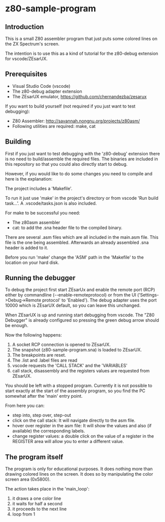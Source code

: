 # z80-sample-program

## Introduction

This is a small Z80 assembler program that just puts some colored lines on the ZX Spectrum's screen.

The intention is to use this as a kind of tutorial for the z80-debug extension for vscode/ZEsarUX.


## Prerequisites

- Visual Studio Code (vscode)
- The z80-debug adapter extension
- The ZEsarUX emulator, https://github.com/chernandezba/zesarux

If you want to build yourself (not required if you just want to test debugging): 
- Z80 Assembler: http://savannah.nongnu.org/projects/z80asm/
- Following utilities are required: make, cat


## Building

First if you just want to test debugging with the 'z80-debug' extension there is no need to build/assemble the required files.
The binaries are included in this repository so that you could also directly start to debug.

However, if you would like to do some changes you need to compile and here is the explanation:

The project includes a 'Makefile'.

To run it just use 'make' in the project's directory or from vscode 'Run build task...'. A .vscode/tasks.json is also included.

For make to be successful you need:

- The z80asm assembler
- cat: to add the .sna header file to the compiled binary.

There are several .asm files which are all included in the main.asm file. This file is the one being assembled.
Afterwards an already assembled .sna header is added to it.

Before you run 'make' change the 'ASM' path in the 'Makefile' to the location on your hard disk.


## Running the debugger

To debug the project first start ZEsarUx and enable the remote port (RCP) either by commandline (--enable-remoteprotocol) or from the UI ('Settings->Debug->Remote protocol' to 'Enabled').
The debug adapter uses the port 10000 which is ZEsarUX default, so you can leave this unchanged.


When ZEsarUX is up and running start debugging from vscode. The "Z80 Debugger" is already configured so pressing the green debug arrow should be enough.

Now the following happens:

1. A socket RCP connection is opened to ZEsarUX.
2. The snapshot (z80-sample-program.sna) is loaded to ZEsarUX.
3. The breakpoints are reset.
4. The .list and .label files are read
5. vscode requests the 'CALL STACK' and the 'VARIABLES'
6. call stack, disassembly and the registers values are requested from ZEsarUX.

You should be left with a stopped program. Currently it is not possible
to start exactly at the start of the assembly program, so you find the PC somewhat after the 'main' entry point.

From here you can:
- step into, step over, step-out
- click on the call stack: It will navigate directly to the asm file.
- hover over register in the asm file: It will show the values and also (if available) the corresponding labels.
- change register values: a double click on the value of a register in the REGISTER area will allow you to enter a different value.


## The program itself

The program is only for educational purposes. It does nothing more than drawing colored lines on the screen.
It does so by manipulating the color screen area (0x5800).

The action takes place in the 'main_loop':
1. it draws a one color line
2. it waits for half a second
3. it proceeds to the next line
4. loop from 1

